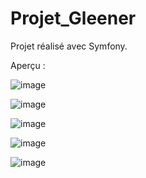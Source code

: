 # Projet_Gleener

Projet réalisé avec Symfony.

Aperçu :

![image](https://github.com/fatima-zohra-2000/Projet_Gleener/assets/79930498/b287b203-beb1-43d5-9dfa-b070a2263a3a)

![image](https://github.com/fatima-zohra-2000/Projet_Gleener/assets/79930498/2e3dd040-3d96-47ed-91f1-ca973dc4fc89)

![image](https://github.com/fatima-zohra-2000/Projet_Gleener/assets/79930498/ba7b8e99-3875-4e33-9111-114d82ea6a2e)

![image](https://github.com/fatima-zohra-2000/Projet_Gleener/assets/79930498/eda3d2c0-ba28-4597-9cbc-a58cd435ea8a)

![image](https://github.com/fatima-zohra-2000/Projet_Gleener/assets/79930498/ed37d4fa-910c-4b4e-b982-5f680a79dc20)




